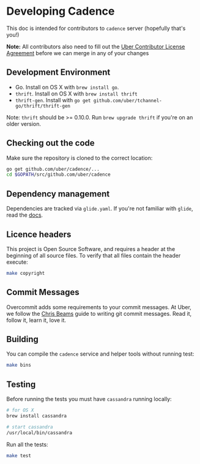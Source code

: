 # Developing Cadence

This doc is intended for contributors to `cadence` server (hopefully that's you!)

**Note:** All contributors also need to fill out the [Uber Contributor License Agreement](http://t.uber.com/cla) before we can merge in any of your changes

## Development Environment

* Go. Install on OS X with `brew install go`.
* `thrift`. Install on OS X with `brew install thrift`
* `thrift-gen`. Install with `go get github.com/uber/tchannel-go/thrift/thrift-gen`

Note: `thrift` should be >= 0.10.0. Run `brew upgrade thrift` if you're on an older version.

## Checking out the code

Make sure the repository is cloned to the correct location:

```bash
go get github.com/uber/cadence/...
cd $GOPATH/src/github.com/uber/cadence
```

## Dependency management

Dependencies are tracked via `glide.yaml`. If you're not familiar with `glide`,
read the [docs](https://github.com/Masterminds/glide#usage).

## Licence headers

This project is Open Source Software, and requires a header at the beginning of
all source files. To verify that all files contain the header execute:

```bash
make copyright
```

## Commit Messages

Overcommit adds some requirements to your commit messages. At Uber, we follow the
[Chris Beams](http://chris.beams.io/posts/git-commit/) guide to writing git
commit messages. Read it, follow it, learn it, love it.

## Building

You can compile the `cadence` service and helper tools without running test:

```bash
make bins
```

## Testing

Before running the tests you must have `cassandra` running locally:

```bash
# for OS X
brew install cassandra

# start cassandra
/usr/local/bin/cassandra
```

Run all the tests:

```bash
make test
```
